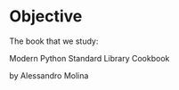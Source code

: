 # Objective

The book that we study:

Modern Python Standard Library Cookbook

by Alessandro Molina



